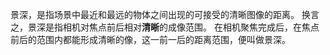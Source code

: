景深，是指场景中最近和最远的物体之间出现的可接受的清晰图像的距离。
换言之，景深是指相机对焦点前后相对**清晰**的成像范围。
在相机聚焦完成后，在焦点前后的范围内都能形成清晰的像，这一前一后的距离范围，便叫做景深。
